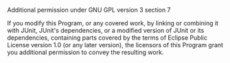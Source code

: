 Additional permission under GNU GPL version 3 section 7

If you modify this Program, or any covered work, by linking or combining it with JUnit, JUnit's dependencies, or a modified version of JUnit or its dependencies, containing parts covered by the terms of Eclipse Public License version 1.0 (or any later version), the licensors of this Program grant you additional permission to convey the resulting work.
